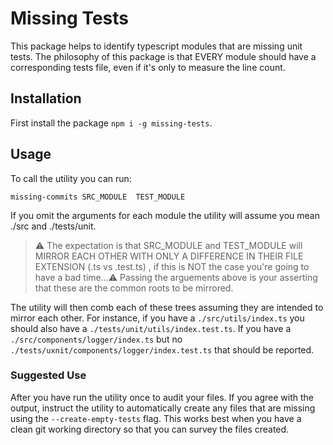 # Missing Tests

This package helps to identify typescript modules that are missing unit tests. The philosophy of this package is that EVERY module should have a corresponding tests file, even if it's only to measure the line count. 

## Installation

First install the package `npm i -g missing-tests`.

## Usage

To call the utility you can run: 

`missing-commits SRC_MODULE  TEST_MODULE`

If you omit the arguments for each module the utility will assume you mean ./src and ./tests/unit.

> ⚠️ The expectation is that SRC_MODULE and TEST_MODULE will MIRROR EACH OTHER WITH ONLY A DIFFERENCE IN THEIR FILE EXTENSION (.ts vs .test.ts) , if this is NOT the case you're going to have a bad time...⚠️
> Passing the arguements above is your asserting that these are the common roots to be mirrored.

The utility will then comb each of these trees assuming they are intended to mirror each other. For instance, if you have a `./src/utils/index.ts` you should also have a `./tests/unit/utils/index.test.ts`. If you have a `./src/components/logger/index.ts` but no `./tests/uxnit/components/logger/index.test.ts` that should be reported.

### Suggested Use

After you have run the utility once to audit your files. If you agree with the output, instruct the utility to automatically create any files that are missing using the `--create-empty-tests` flag. This works best when you have a clean git working directory so that you can survey the files created.
